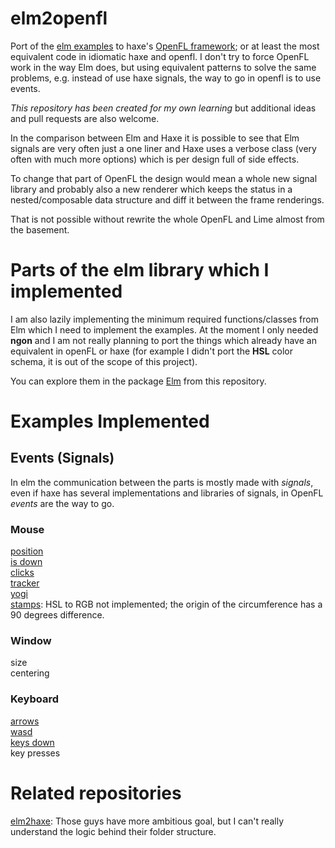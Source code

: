 # elm2openfl

Port of the [elm examples](http://elm-lang.org/Examples.elm) to haxe's [OpenFL framework](openfl.org); or at least the most equivalent code in idiomatic haxe and openfl.
I don't try to force OpenFL work in the way Elm does, but using equivalent patterns to solve the same problems, e.g. instead of use haxe signals, the way to go in openfl is to use events.

*This repository has been created for my own learning* but additional ideas and pull requests are also welcome.

In the comparison between Elm and Haxe it is possible to see that Elm signals are very often just a one liner and Haxe 
uses a verbose class (very often with much more options) which is per design full of side effects.

To change that part of OpenFL the design would mean a whole new signal library and probably also a new renderer which 
keeps the status in a nested/composable data structure and diff it between the frame renderings. 

That is not possible without rewrite the whole OpenFL and Lime almost from the basement.

# Parts of the elm library which I implemented

I am also lazily implementing the minimum required functions/classes from Elm which I need to implement the examples.
At the moment I only needed __ngon__ and I am not really planning to port the things which already have an equivalent in
openFL or haxe (for example I didn't port the __HSL__ color schema, it is out of the scope of this project).

You can explore them in the package [Elm](Elm) from this repository.

# Examples Implemented

##  Events (Signals)

In elm the communication between the parts is mostly made with _signals_, even if haxe has several implementations and
libraries of signals, in OpenFL _events_ are the way to go.


### Mouse
[position](Events/mouse/position) </br>
[is down](Events/mouse/is_down)  </br>
[clicks](Events/mouse/clicks)  </br>
[tracker](Events/mouse/tracker)  </br>
[yogi](Events/mouse/yogi)  </br>
[stamps](Events/mouse/stamps): HSL to RGB not implemented; the origin of the circumference has a 90 degrees difference. </br>
### Window
size </br>
centering </br>
### Keyboard
[arrows](Events/keyboard/arrows) </br>
[wasd](Events/keyboard/wasd) </br>
[keys down](Events/keyboard/keys_down) </br>
key presses </br>


# Related repositories
[elm2haxe](https://github.com/metaperl/elm2haxe): Those guys have more ambitious goal, but I can't really understand the logic behind their folder structure.

